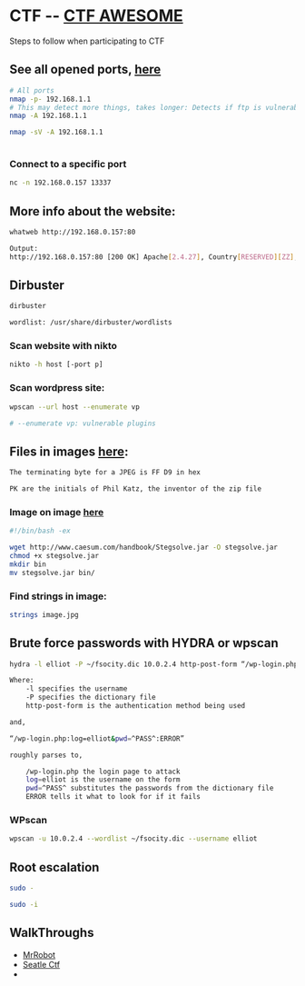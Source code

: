 # CTF  -- [CTF AWESOME](https://github.com/apsdehal/awesome-ctf)
Steps to follow when participating to CTF

## See all opened ports, [here](https://hackertarget.com/nmap-cheatsheet-a-quick-reference-guide/)

```bash
# All ports
nmap -p- 192.168.1.1
# This may detect more things, takes longer: Detects if ftp is vulnerable
nmap -A 192.168.1.1

nmap -sV -A 192.168.1.1
 
```

### Connect to a specific port
```bash
nc -n 192.168.0.157 13337

```

## More info about the website:
```bash
whatweb http://192.168.0.157:80

Output:
http://192.168.0.157:80 [200 OK] Apache[2.4.27], Country[RESERVED][ZZ], HTML5, HTTPServer[Fedora Linux][Apache/2.4.27 (Fedora)], IP[192.168.0.157], Title[Morty's Website]

```

## Dirbuster

```bash
dirbuster

wordlist: /usr/share/dirbuster/wordlists
```

### Scan website with nikto

```bash
nikto -h host [-port p]
```

### Scan wordpress site:

```bash
wpscan --url host --enumerate vp

# --enumerate vp: vulnerable plugins
```


## Files in images [here](http://ctfs.github.io/resources/topics/steganography/file-in-image/README.html):

```bash
The terminating byte for a JPEG is FF D9 in hex

PK are the initials of Phil Katz, the inventor of the zip file
```

### Image on image [here](https://github.com/zardus/ctf-tools/blob/master/stegsolve/install)

```bash
#!/bin/bash -ex

wget http://www.caesum.com/handbook/Stegsolve.jar -O stegsolve.jar
chmod +x stegsolve.jar
mkdir bin
mv stegsolve.jar bin/
```

### Find strings in image:
```bash
strings image.jpg
```

## Brute force passwords with HYDRA or wpscan

```bash
hydra -l elliot -P ~/fsocity.dic 10.0.2.4 http-post-form “/wp-login.php:log=elliot&pwd=^PASS^:ERROR”

Where:
    -l specifies the username
    -P specifies the dictionary file
    http-post-form is the authentication method being used

and,

“/wp-login.php:log=elliot&pwd=^PASS^:ERROR”

roughly parses to,

    /wp-login.php the login page to attack
    log=elliot is the username on the form
    pwd=^PASS^ substitutes the passwords from the dictionary file
    ERROR tells it what to look for if it fails
```

### WPscan
```bash
wpscan -u 10.0.2.4 --wordlist ~/fsocity.dic --username elliot
```


## Root escalation
```bash
sudo -

sudo -i
```

## WalkThroughs

 - [MrRobot](https://securitybytes.io/vulnhub-com-mr-robot-1-ctf-walkthrough-7d4800fc605a)
 - [Seatle Ctf](https://medium.com/@DRX_Sicher/seattle-ctf-walkthrough-a2fb2bf9367c)
 - []()
